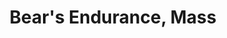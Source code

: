 ---
title: "Bear's Endurance, Mass"

spell:
  schools:
    - name:        "Transmutation"
      subschools:  []
      descriptors: []
  classes:
    - name: "Cleric"
      abbr: "Clr"
      level: 6
    - name: "Druid"
      abbr: "Drd"
      level: 6
    - name: "Sorcerer/Wizard"
      abbr: "Sor/Wiz"
      level: 6
  range:              "Close (25 ft. + 5 ft./2 levels)"
  target:             "One creature/level, no two of which can be more than 30 ft. apart"
  description:        |
    Mass bear's endurance works like bear's endurance, except that it affects multiple creatures.
---